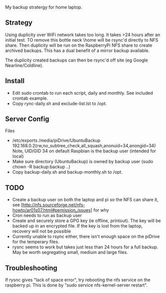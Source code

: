 My backup stratergy for home laptop.

Strategy
--
Using duplicity over WiFi network takes too long. It takes >24 hours after an 
initial test. TO remove this bottle neck \home will be rsync'd directly to NFS 
share. Then duplicity will be run on the RaspberryPi NFS share to create 
archived backups. This has a dual benefit of a mirror backup available.

The duplicity created backups can then be rsync'd off site 
(eg Google Nearline/Coldline).

Install
--
- Edit sudo crontab to run each script, daily and monthly. See included crontab
example.
- Copy rync-daily.sh and exclude-list.lst to /opt.


Server Config
---
Files
* /etc/exports 
/media/piDrive/UbuntuBackup     192.168.0.2(rw,no_subtree_check,all_squash,anonuid=34,anongid=34)
Note, UID/GID 34 on default Raspbian is the backup user (intended for local)
* Make sure directory (UbuntuBackup) is owned by backup user (sudo chown -R backup:backup ..)
* Copy backup-daily.sh and backup-monthly.sh to /opt.

TODO
--
* Create a backup user on both the laptop and pi so the NFS can share it, see
[http://nfs.sourceforge.net/nfs-howto/ar01s07.html#pemission_issues] for why
* Cron needs to run as backup user
* Create and securely store a GPG key (ie offline, printout). The key will be
backed up in an encrypted file. If the key is lost from the laptop, recovery
will not be possible
* Currently unable to rsync either, there isn't enough space on the piDrive for the temperary files.
* rysnc seems to work but takes just less than 24 hours for a full backup. May 
be worth segregating small, medium and large files.


Troubleshooting
--

If rysnc gives "lack of space error", try rebooting the nfs service on the
raspberry pi. This is done by "sudo service nfs-kernel-server restart".

